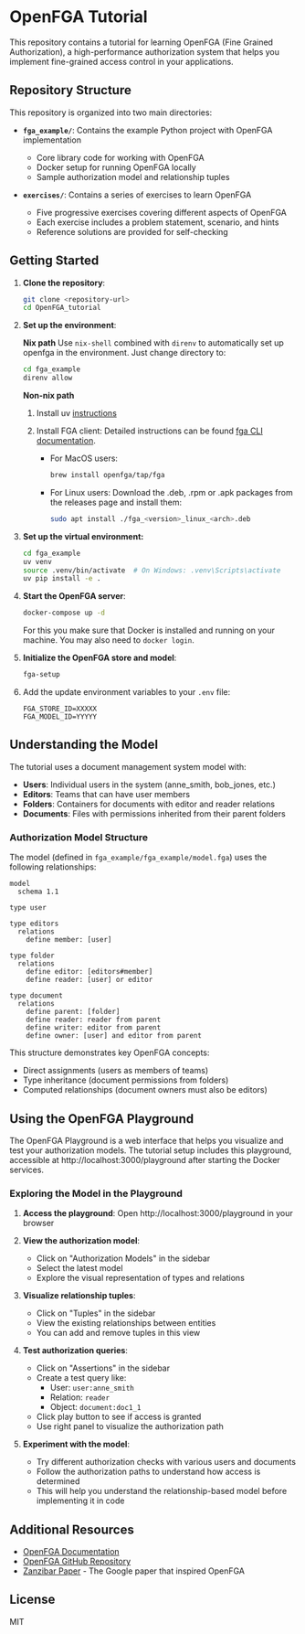 # OpenFGA Tutorial

This repository contains a tutorial for learning OpenFGA (Fine Grained Authorization), a high-performance authorization system that helps you implement fine-grained access control in your applications.

## Repository Structure

This repository is organized into two main directories:

- **`fga_example/`**: Contains the example Python project with OpenFGA implementation
  - Core library code for working with OpenFGA
  - Docker setup for running OpenFGA locally
  - Sample authorization model and relationship tuples

- **`exercises/`**: Contains a series of exercises to learn OpenFGA
  - Five progressive exercises covering different aspects of OpenFGA
  - Each exercise includes a problem statement, scenario, and hints
  - Reference solutions are provided for self-checking

## Getting Started

1. **Clone the repository**:
   ```bash
   git clone <repository-url>
   cd OpenFGA_tutorial
   ```

2. **Set up the environment**:

   **Nix path**
     Use `nix-shell` combined with `direnv` to automatically set up openfga in the environment. Just change directory to:
     ```bash
     cd fga_example
     direnv allow
     ```

   **Non-nix path**
   1. Install uv [instructions](https://docs.astral.sh/uv/getting-started/installation/)

   2. Install FGA client:
     Detailed instructions can be found [fga CLI documentation](https://github.com/openfga/cli).
      - For MacOS users:
         ```bash
         brew install openfga/tap/fga
         ```
      - For Linux users:
      Download the .deb, .rpm or .apk packages from the releases page and install them:
         ```bash
         sudo apt install ./fga_<version>_linux_<arch>.deb
         ```

3. **Set up the virtual environment:**
   ```bash
   cd fga_example
   uv venv
   source .venv/bin/activate  # On Windows: .venv\Scripts\activate
   uv pip install -e .
   ```
  

4. **Start the OpenFGA server**:
    ```bash
    docker-compose up -d
    ```
    For this you make sure that Docker is installed and running on your machine. You may also need to `docker login`.



5. **Initialize the OpenFGA store and model**:
   ```bash
   fga-setup
   ```
   
6. Add the update environment variables to your `.env` file:
   ```
   FGA_STORE_ID=XXXXX
   FGA_MODEL_ID=YYYYY
   ```

## Understanding the Model

The tutorial uses a document management system model with:

- **Users**: Individual users in the system (anne_smith, bob_jones, etc.)
- **Editors**: Teams that can have user members
- **Folders**: Containers for documents with editor and reader relations
- **Documents**: Files with permissions inherited from their parent folders

### Authorization Model Structure

The model (defined in `fga_example/fga_example/model.fga`) uses the following relationships:

```
model
  schema 1.1

type user

type editors
  relations
    define member: [user]

type folder
  relations
    define editor: [editors#member]
    define reader: [user] or editor

type document
  relations
    define parent: [folder]
    define reader: reader from parent
    define writer: editor from parent
    define owner: [user] and editor from parent
```

This structure demonstrates key OpenFGA concepts:
- Direct assignments (users as members of teams)
- Type inheritance (document permissions from folders)
- Computed relationships (document owners must also be editors)

## Using the OpenFGA Playground

The OpenFGA Playground is a web interface that helps you visualize and test your authorization models. The tutorial setup includes this playground, accessible at http://localhost:3000/playground after starting the Docker services.

### Exploring the Model in the Playground

1. **Access the playground**: Open http://localhost:3000/playground in your browser
2. **View the authorization model**:
   - Click on "Authorization Models" in the sidebar
   - Select the latest model
   - Explore the visual representation of types and relations

3. **Visualize relationship tuples**:
   - Click on "Tuples" in the sidebar
   - View the existing relationships between entities
   - You can add and remove tuples in this view 

4. **Test authorization queries**:
   - Click on "Assertions" in the sidebar
   - Create a test query like:
     - User: `user:anne_smith`
     - Relation: `reader`
     - Object: `document:doc1_1`
   - Click play button to see if access is granted
   - Use right panel to visualize the authorization path

5. **Experiment with the model**:
   - Try different authorization checks with various users and documents
   - Follow the authorization paths to understand how access is determined
   - This will help you understand the relationship-based model before implementing it in code

## Additional Resources

- [OpenFGA Documentation](https://openfga.dev/docs)
- [OpenFGA GitHub Repository](https://github.com/openfga/openfga)
- [Zanzibar Paper](https://research.google/pubs/pub48190/) - The Google paper that inspired OpenFGA

## License

MIT